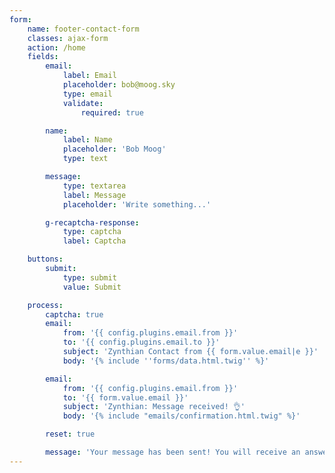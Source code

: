 ```yaml
---
form:
    name: footer-contact-form
    classes: ajax-form
    action: /home
    fields:
        email:
            label: Email
            placeholder: bob@moog.sky
            type: email
            validate:
                required: true

        name:
            label: Name
            placeholder: 'Bob Moog'
            type: text

        message:
            type: textarea
            label: Message
            placeholder: 'Write something...'

        g-recaptcha-response:
            type: captcha
            label: Captcha

    buttons:
        submit:
            type: submit
            value: Submit

    process:
        captcha: true
        email:
            from: '{{ config.plugins.email.from }}'
            to: '{{ config.plugins.email.to }}'
            subject: 'Zynthian Contact from {{ form.value.email|e }}'
            body: '{% include ''forms/data.html.twig'' %}'

        email:
            from: '{{ config.plugins.email.from }}'
            to: '{{ form.value.email }}'
            subject: 'Zynthian: Message received! 👌'
            body: '{% include "emails/confirmation.html.twig" %}'

        reset: true

        message: 'Your message has been sent! You will receive an answer very soon ...'
---
```


